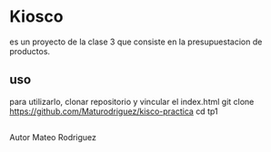 # Kiosco
es un proyecto de la clase 3 que consiste en la presupuestacion de productos.
## uso
 para utilizarlo, clonar repositorio y vincular el index.html
 git clone https://github.com/Maturodriguez/kisco-practica
 cd tp1
## 
  Autor Mateo Rodriguez
  
